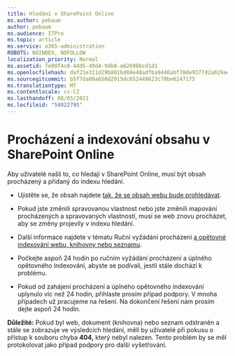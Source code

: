 ```yaml
---
title: Hledání v SharePoint Online
ms.author: pebaum
author: pebaum
ms.audience: ITPro
ms.topic: article
ms.service: o365-administration
ROBOTS: NOINDEX, NOFOLLOW
localization_priority: Normal
ms.assetid: fe00f4c0-44d5-49d4-9db0-a62698bcd1d1
ms.openlocfilehash: daf21e311d29b801bd04e48adfba9446abf78de9377d2a029aebccbac3910c62
ms.sourcegitcommit: b5f7da89a650d2915dc652449623c78be6247175
ms.translationtype: MT
ms.contentlocale: cs-CZ
ms.lasthandoff: 08/05/2021
ms.locfileid: "54022795"
---
```

# <a name="content-crawling-and-indexing-in-sharepoint-online"></a>Procházení a indexování obsahu v SharePoint Online

Aby uživatelé našli to, co hledají v SharePoint Online, musí být obsah procházený a přidaný do indexu hledání.

- Ujistěte se, že obsah najdete [tak, že se obsah webu bude prohledávat](https://docs.microsoft.com/sharepoint/make-site-content-searchable).

- Pokud jste změnili spravovanou vlastnost nebo jste změnili mapování procházených a spravovaných vlastností, musí se web znovu procházet, aby se změny projevily v indexu hledání.

- Další informace najdete v tématu Ruční vyžádání procházení [a opětovné indexování webu, knihovny nebo seznamu](https://docs.microsoft.com/sharepoint/crawl-site-content).

- Počkejte aspoň 24 hodin po ručním vyžádání procházení a úplného opětovného indexování, abyste se podívali, jestli stále dochází k problému.

- Pokud od zahájení procházení a úplného opětovného indexování uplynulo víc než 24 hodin, přihlaste prosím případ podpory. V mnoha případech už pracujeme na řešení. Na dokončení řešení nám prosím dejte aspoň 24 hodin.

**Důležité:** Pokud byl web, dokument (knihovna) nebo seznam odstraněn a stále se zobrazuje ve výsledcích hledání, měli by uživatelé při pokusu o přístup k souboru chyba **404,** který nebyl nalezen. Tento problém by se měl protokolovat jako případ podpory pro další vyšetřování.



